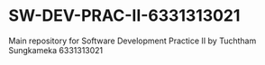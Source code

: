 # SW-DEV-PRAC-II-6331313021
Main repository for Software Development Practice II by Tuchtham Sungkameka 6331313021
